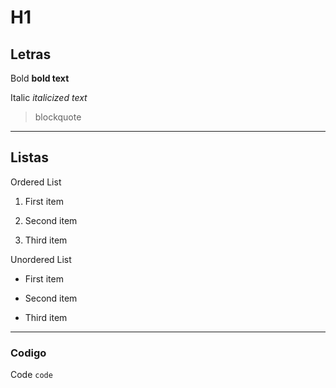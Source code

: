 # H1

## Letras

Bold 	**bold text**

Italic 	*italicized text*

> blockquote

---

## Listas

Ordered List

1. First item

2. Second item

3. Third item

Unordered List

- First item

- Second item

- Third item

---

### Codigo

Code 	`code`
